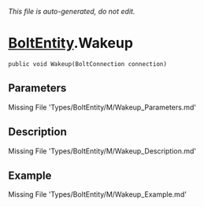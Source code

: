 *This file is auto-generated, do not edit.*

# [BoltEntity](Types/BoltEntity.md).Wakeup
`public void Wakeup(BoltConnection connection)`
## Parameters
Missing File 'Types/BoltEntity/M/Wakeup_Parameters.md'
## Description
Missing File 'Types/BoltEntity/M/Wakeup_Description.md'
## Example
Missing File 'Types/BoltEntity/M/Wakeup_Example.md'
